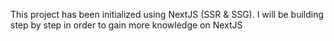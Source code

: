 This project has been initialized using NextJS (SSR & SSG).
I will be building step by step in order to gain more knowledge on NextJS
